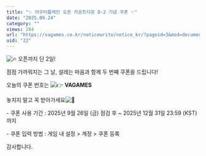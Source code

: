 ```yaml
---
title: "✨ 아우터플레인 오픈 카운트다운 D-2 기념 쿠폰 ✨"
date: "2025.09.24"
category: ""
views: 284
url: "https://vagames.co.kr/noticewrite/notice_kr/?pageid=3&mod=document&uid=22"
uid: "22"
---
```


![🔥](/images/news/live/kr/22-9d4fa846.svg) 오픈까지 단 2일!  
  
  
  
점점 가까워지는 그 날, 설레는 마음과 함께 두 번째 쿠폰을 드립니다!  
  
  
  
오늘의 쿠폰 번호는 ![👉](/images/news/live/kr/48-344d4994.svg) **VAGAMES**  
  
  
  
  
  
  
  
놓치지 말고 꼭 받아가세요![🙌](/images/news/live/kr/22-1b48b265.svg)  
  
  
  
\- 쿠폰 사용 기간 : 2025년 9월 26일 (금) 점검 후 ~ 2025년 12월 31일 23:59 (KST) 까지  
  
\- 쿠폰 입력 방법 : 게임 내 설정 > 계정 > 쿠폰 등록  
  
  
  
감사합니다.